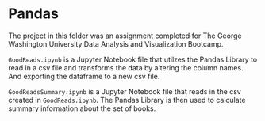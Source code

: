 # Pandas

The project in this folder was an assignment completed for The George Washington University Data Analysis and Visualization Bootcamp.

`GoodReads.ipynb` is a Jupyter Notebook file that utilzes the Pandas Library to read in a csv file and transforms the data by altering the column names. And exporting the dataframe to a new csv file.

`GoodReadsSummary.ipynb` is a Jupyter Notebook file that reads in the csv created in `GoodReads.ipynb`. The Pandas Library is then used to calculate summary information about the set of books.